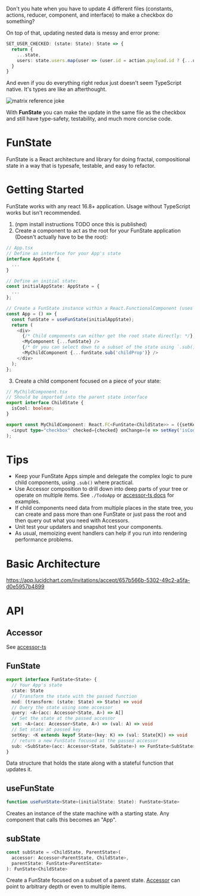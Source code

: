 Don't you hate when you have to update 4 different files (constants, actions, reducer, component, and interface) to make a checkbox do something?

On top of that, updating nested data is messy and error prone:

```ts
SET_USER_CHECKED: (state: State): State => {
  return {
    ...state,
    users: state.users.map(user => (user.id = action.payload.id ? {...user, checked: action.payload.checked} : user))
  }
}
```

And even if you do everything right redux just doesn't seem TypeScript native. It's types are like an
afterthought.

<img src="https://i.imgflip.com/46vcs3.jpg" alt="matrix reference joke" />

With <b>FunState</b> you can make the update in the same file as the checkbox and still have type-safety, testability, and much more concise code.

# FunState

FunState is a React architecture and library for doing fractal, compositional state in a way that is typesafe,
testable, and easy to refactor.

# Getting Started

FunState works with any react 16.8+ application. Usage without TypeScript works but isn't recommended.

1. (npm install instructions TODO once this is published)
2. Create a component to act as the root for your FunState application (Doesn't actually have to be the root):

```ts
// App.tsx
// Define an interface for your App's state
interface AppState {
  ...
}

// Define an initial state:
const initialAppState: AppState = {
  ...
};

// Create a FunState instance within a React.FunctionalComponent (uses react hooks)
const App = () => {
  const funState = useFunState(initialAppState);
  return (
    <div>
      {/* Child components can either get the root state directly: */}
      <MyComponent {...funState} />
      {/* Or you can select down to a subset of the state using `.sub()` and an `Accessor`: */}
      <MyChildComponent {...funState.sub('childProp')} />
    </div>
  );
};
```

3. Create a child component focused on a piece of your state:

```ts
// MyChildComponent.tsx
// Should be imported into the parent state interface
export interface ChildState {
  isCool: boolean;
}

export const MyChildComponent: React.FC<FunState<ChildState>> = ({setKey, state: {checked}}) => (
  <input type="checkbox" checked={checked} onChange=(e => setKey('isCool')(e.currentTarget.checked))>
);
```

# Tips

- Keep your FunState Apps simple and delegate the complex logic to pure child components, using `.sub()` where practical.
- Use Accessor composition to drill down into deep parts of your tree or operate on multiple items. See `./TodoApp` or <a href="https://github.com/jethrolarson/accessor-ts">accessor-ts docs</a> for examples.
- If child components need data from multiple places in the state tree, you can create and pass more than one FunState or just pass the root and then query out what you need with Accessors.
- Unit test your updaters and snapshot test your components.
- As usual, memoizing event handlers can help if you run into rendering performance problems.

# Basic Architecture

https://app.lucidchart.com/invitations/accept/657b566b-5302-49c2-a5fa-d0e5957b4899

# API

## Accessor

See <a href="https://github.com/jethrolarson/accessor-ts">accessor-ts</a>

## FunState

```ts
export interface FunState<State> {
  // Your App's state
  state: State
  // Transform the state with the passed function
  mod: (transform: (state: State) => State) => void
  // Query the state using some accessor
  query: <A>(acc: Accessor<State, A>) => A[]
  // Set the state at the passed accessor
  set: <A>(acc: Accessor<State, A>) => (val: A) => void
  // Set state at passed key
  setKey: <K extends keyof State>(key: K) => (val: State[K]) => void
  // return a new FunState focused at the passed accessor
  sub: <SubState>(acc: Accessor<State, SubState>) => FunState<SubState>
}
```

Data structure that holds the state along with a stateful function that updates it.

## useFunState

```ts
function useFunState<State>(initialState: State): FunState<State>
```

Creates an instance of the state machine with a starting state. Any component that calls this becomes an "App".

## subState

```ts
const subState = <ChildState, ParentState>(
  accessor: Accessor<ParentState, ChildState>,
  parentState: FunState<ParentState>
): FunState<ChildState>
```

Create a FunState focused on a subset of a parent state. <a href="https://github.com/jethrolarson/accessor-ts">Accessor</a> can point to arbitrary depth or even to multiple items.
